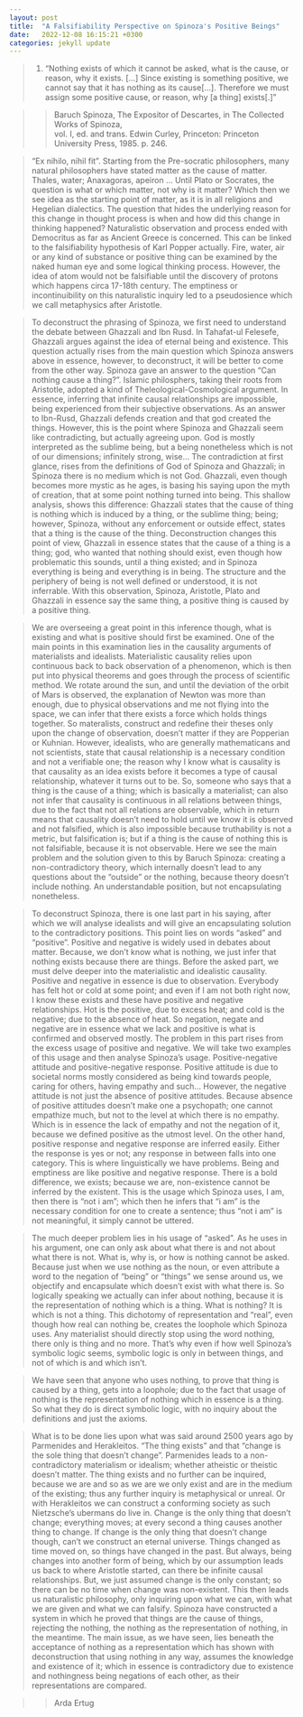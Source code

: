```yaml
---
layout: post
title:  "A Falsifiability Perspective on Spinoza's Positive Beings"
date:   2022-12-08 16:15:21 +0300
categories: jekyll update
---
```

> 1. 	“Nothing exists of which it cannot be asked, what is the cause, or reason, why it exists. [...] Since existing is something positive, we cannot say that it has nothing as its cause[...]. Therefore we must assign some positive cause, or reason, why [a thing] exists[.]”
 
  >> Baruch Spinoza, The Expositor of Descartes, in The Collected Works of Spinoza,  
 	vol. I, ed. and trans. Edwin Curley, Princeton: Princeton University Press, 1985. p. 246.

> “Ex nihilo, nihil fit”. Starting from the Pre-socratic philosophers, many natural philosophers have stated matter as the cause of matter. Thales, water; Anaxagoras, apeiron … Until Plato or Socrates, the question is what or which matter, not why is it matter? Which then we see idea as the starting point of matter, as it is in all religions and Hegelian dialectics. The question that hides the underlying reason for this change in thought process is when and how did this change in thinking happened? Naturalistic observation and process ended with Democritus as far as Ancient Greece is concerned. This can be linked to the falsifiability hypothesis of Karl Popper actually. Fire, water, air or any kind of substance or positive thing can be examined by the naked human eye and some logical thinking process. However, the idea of atom would not be falsifiable until the discovery of protons which happens circa 17-18th century. The emptiness or incontinuibility on this naturalistic inquiry led to a pseudosience which we call metaphysics after Aristotle. 

> To deconstruct the phrasing of Spinoza, we first need to understand the debate between Ghazzali and Ibn Rusd. In Tahafat-ul Felesefe, Ghazzali argues against the idea of eternal being and existence. This question actually rises from the main question which Spinoza answers above in essence, however, to deconstruct, it will be better to come from the other way. Spinoza gave an answer to the question “Can nothing cause a thing?”. Islamic philosphers, taking their roots from Aristotle, adopted a kind of Theleological-Cosmological argument. In essence, inferring that infinite causal relationships are impossible, being experienced from their subjective observations. As an answer to Ibn-Rusd, Ghazzali defends creation and that god created the things. However, this is the point where Spinoza and Ghazzali seem like contradicting, but actually agreeing upon. God is mostly interpreted as the sublime being, but a being nonetheless which is not of our dimensions; infinitely strong, wise… The contradiction at first glance, rises from the definitions of God of Spinoza and Ghazzali; in Spinoza there is no medium which is not God. Ghazzali, even though becomes more mystic as he ages, is basing his saying upon the myth of creation, that at some point nothing turned into being. This shallow analysis, shows this difference: Ghazzali states that the cause of thing is nothing which is induced by a thing, or the sublime thing; being; however, Spinoza, without any enforcement or outside effect, states that a thing is the cause of the thing. Deconstruction changes this point of view, Ghazzali in essence states that the cause of a thing is a thing; god, who wanted that nothing should exist, even though how problematic this sounds, until a thing existed; and in Spinoza everything is being and everything is in being. The structure and the periphery of being is not well defined or understood, it is not inferrable. With this observation, Spinoza, Aristotle, Plato and Ghazzali in essence say the same thing, a positive thing is caused by a positive thing.

> We are overseeing a great point in this inference though, what is existing and what is positive should first be examined. One of the main points in this examination lies in the causality arguments of materialists and idealists. Materialistic causality relies upon continuous back to back observation of a phenomenon, which is then put into physical theorems and goes through the process of scientific method. We rotate around the sun, and until the deviation of the orbit of Mars is observed, the explanation of Newton was more than enough, due to physical observations and me not flying into the space, we can infer that there exists a force which holds things together. So materalists, construct and redefine their theses only upon the change of observation, doesn’t matter if they are Popperian or Kuhnian. However, idealists, who are generally mathematicans and not scientists, state that causal relationship is a necessary condition and not a verifiable one; the reason why I know what is causality is that causality as an idea exists before it becomes a type of causal relationship, whatever it turns out to be. So, someone who says that a thing is the cause of a thing; which is basically a materialist; can also not infer that causality is continuous in all relations between things, due to the fact that not all relations are observable, which in return means that causality doesn’t need to hold until we know it is observed and not falsified, which is also impossible because truthability is not a metric, but falsification is; but if a thing is the cause of nothing this is not falsifiable, because it is not observable. Here we see the main problem and the solution given to this by Baruch Spinoza: creating a non-contradictory theory, which internally doesn’t lead to any questions about the “outside” or the nothing, because theory doesn’t include nothing. An understandable position, but not encapsulating nonetheless.

> To deconstruct Spinoza, there is one last part in his saying, after which we will analyse idealists and will give an encapsulating solution to the contradictory positions. This point lies on words “asked” and “positive”. Positive and negative is widely used in debates about matter. Because, we don’t know what is nothing, we just infer that nothing exists because there are things. Before the asked part, we must delve deeper into the materialistic and idealistic causality. Positive and negative in essence is due to observation. Everybody has felt hot or cold at some point; and even if I am not both right now, I know these exists and these have positive and negative relationships. Hot is the positive, due to excess heat; and cold is the negative; due to the absence of heat. So negation, negate and negative are in essence what we lack and positive is what is confirmed and observed mostly. The problem in this part rises from the excess usage of positive and negative. We will take two examples of this usage and then analyse Spinoza’s usage. Positive-negative attitude and positive-negative response. Positive attitude is due to societal norms mostly considered as being kind towards people, caring for others, having empathy and such… However, the negative attitude is not just the absence of positive attitudes. Because absence of positive attitudes doesn’t make one a psychopath; one cannot empathize much, but not to the level at which there is no empathy. Which is in essence the lack of empathy and not the negation of it, because we defined positive as the utmost level. On the other hand, positive response and negative response are inferred easily. Either the response is yes or not; any response in between falls into one category. This is where linguistically we have problems. Being and emptiness are like positive and negative response. There is a bold difference, we exists; because we are, non-existence cannot be inferred by the existent. This is the usage which Spinoza uses, I am, then there is “not i am”; which then he infers that “i am” is the necessary condition for one to create a sentence; thus “not i am” is not meaningful, it simply cannot be uttered. 

> The much deeper problem lies in his usage of “asked”. As he uses in his argument, one can only ask about what there is and not about what there is not. What is, why is, or how is nothing cannot be asked. Because just when we use nothing as the noun, or even attribute a word to the negation of “being” or “things” we sense around us, we objectify and encapsulate which doesn’t exist with what there is. So logically speaking we actually can infer about nothing, because it is the representation of nothing which is a thing. What is nothing? It is which is not a thing. This dichotomy of representation and “real”, even though how real can nothing be, creates the loophole which Spinoza uses. Any materialist should directly stop using the word nothing, there only is thing and no more. That’s why even if how well Spinoza’s symbolic logic seems, symbolic logic is only in between things, and not of which is and which isn’t. 

  > We have seen that anyone who uses nothing, to prove that thing is caused by a thing, gets into a loophole; due to the fact that usage of nothing is the representation of nothing which in essence is a thing. So what they do is direct symbolic logic, with no inquiry about the definitions and just the axioms.
	
  > What is to be done lies upon what was said around 2500 years ago by Parmenides and Herakleitos. “The thing exists” and that “change is the sole thing that doesn’t change”. Parmenides leads to a non-contradictory materialism or idealism; whether atheistic or theistic doesn’t matter. The thing exists and no further can be inquired, because we are and so as we are we only exist and are in the medium of the existing; thus any further inquiry is metaphysical or unreal. Or with Herakleitos we can construct a conforming society as such Nietzsche’s ubermans do live in. Change is the only thing that doesn’t change; everything moves; at every second a thing causes another thing to change. If change is the only thing that doesn’t change though, can’t we construct an eternal universe. Things changed as time moved on, so things have changed in the past. But always, being changes into another form of being, which by our assumption leads us back to where Aristotle started, can there be infinite causal relationships. But, we just assumed change is the only constant; so there can be no time when change was non-existent. This then leads us naturalistic philosophy, only inquiring upon what we can, with what we are given and what we can falsify. Spinoza have constructed a system in which he proved that things are the cause of things, rejecting the nothing, the nothing as the representation of nothing, in the meantime. The main issue, as we have seen, lies beneath the acceptance of nothing as a representation which has shown with deconstruction that using nothing in any way, assumes the knowledge and existence of it; which in essence is contradictory due to existence and nothingness being negations of each other, as their representations are compared.
  
>> Arda Ertug
